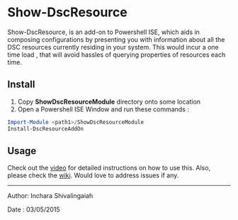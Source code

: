 Show-DscResource
================ 

Show-DscResource, is an add-on to Powershell ISE, which aids in composing configurations by presenting you with information about all the DSC resources currently residing in your system. 
This would incur a one time load , that will avoid hassles of querying properties of resources each time.

Install 
--------------

1. Copy **ShowDscResourceModule** directory onto some location <path1>
2. Open a Powershell ISE Window and run these commands :

```powershell
Import-Module <path1>/ShowDscResourceModule
Install-DscResourceAddOn
```

Usage
-------
Check out the [video](http://youtu.be/YaboAX1-VKc) for detailed instructions on how to use this.
Also, please check the [wiki](https://github.com/inchara/ShowDscResource/wiki).
Would love to address issues if any.

---------------------------------------------------

Author: Inchara Shivalingaiah 

Date : 03/05/2015

